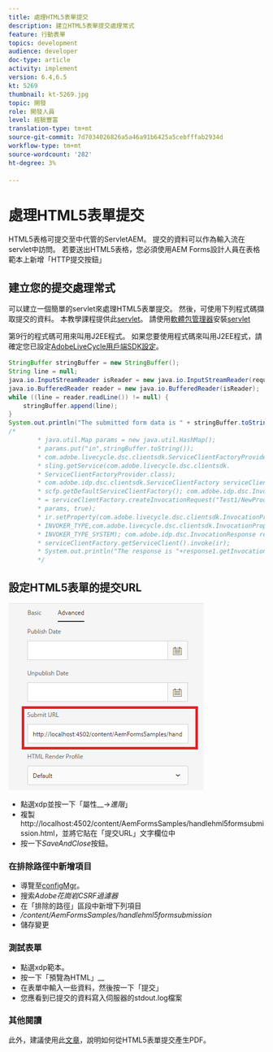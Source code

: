 ```yaml
---
title: 處理HTML5表單提交
description: 建立HTML5表單提交處理常式
feature: 行動表單
topics: development
audience: developer
doc-type: article
activity: implement
version: 6.4,6.5
kt: 5269
thumbnail: kt-5269.jpg
topic: 開發
role: 開發人員
level: 經驗豐富
translation-type: tm+mt
source-git-commit: 7d7034026826a5a46a91b6425a5cebfffab2934d
workflow-type: tm+mt
source-wordcount: '282'
ht-degree: 3%

---
```



# 處理HTML5表單提交

HTML5表格可提交至中代管的ServletAEM。 提交的資料可以作為輸入流在servlet中訪問。 若要送出HTML5表格，您必須使用AEM Forms設計人員在表格範本上新增「HTTP提交按鈕」

## 建立您的提交處理常式

可以建立一個簡單的servlet來處理HTML5表單提交。 然後，可使用下列程式碼擷取提交的資料。 本教學課程提供此[servlet](assets/html5-submit-handler.zip)。 請使用[軟體包管理器](http://localhost:4502/crx/packmgr/index.jsp)安裝[servlet](assets/html5-submit-handler.zip)

第9行的程式碼可用來叫用J2EE程式。 如果您要使用程式碼來叫用J2EE程式，請確定您已設定[AdobeLiveCycle用戶端SDK設定](https://helpx.adobe.com/aem-forms/6/submit-form-data-livecycle-process.html)。

```java
StringBuffer stringBuffer = new StringBuffer();
String line = null;
java.io.InputStreamReader isReader = new java.io.InputStreamReader(request.getInputStream(), "UTF-8");
java.io.BufferedReader reader = new java.io.BufferedReader(isReader);
while ((line = reader.readLine()) != null) {
    stringBuffer.append(line);
}
System.out.println("The submitted form data is " + stringBuffer.toString());
/*
        * java.util.Map params = new java.util.HashMap();
        * params.put("in",stringBuffer.toString());
        * com.adobe.livecycle.dsc.clientsdk.ServiceClientFactoryProvider scfp =
        * sling.getService(com.adobe.livecycle.dsc.clientsdk.
        * ServiceClientFactoryProvider.class);
        * com.adobe.idp.dsc.clientsdk.ServiceClientFactory serviceClientFactory =
        * scfp.getDefaultServiceClientFactory(); com.adobe.idp.dsc.InvocationRequest ir
        * = serviceClientFactory.createInvocationRequest("Test1/NewProcess1", "invoke",
        * params, true);
        * ir.setProperty(com.adobe.livecycle.dsc.clientsdk.InvocationProperties.
        * INVOKER_TYPE,com.adobe.livecycle.dsc.clientsdk.InvocationProperties.
        * INVOKER_TYPE_SYSTEM); com.adobe.idp.dsc.InvocationResponse response1 =
        * serviceClientFactory.getServiceClient().invoke(ir);
        * System.out.println("The response is "+response1.getInvocationId());
        */
```


## 設定HTML5表單的提交URL

![submit-url](assets/submit-url.PNG)

* 點選xdp並按一下「屬性&#x200B;__->_進階_」
* 複製http://localhost:4502/content/AemFormsSamples/handlehml5formsubmission.html，並將它貼在「提交URL」文字欄位中
* 按一下&#x200B;_SaveAndClose_&#x200B;按鈕。

### 在排除路徑中新增項目

* 導覽至[configMgr](http://localhost:4502/system/console/configMgr)。
* 搜索&#x200B;_Adobe花崗岩CSRF過濾器_
* 在「排除的路徑」區段中新增下列項目
* _/content/AemFormsSamples/handlehml5formsubmission_
* 儲存變更

### 測試表單

* 點選xdp範本。
* 按一下「預覽為HTML」__
* 在表單中輸入一些資料，然後按一下「提交」
* 您應看到已提交的資料寫入伺服器的stdout.log檔案

### 其他閱讀

此外，建議使用此[文章](https://docs.adobe.com/content/help/en/experience-manager-learn/forms/document-services/generate-pdf-from-mobile-form-submission-article.html)，說明如何從HTML5表單提交產生PDF。





